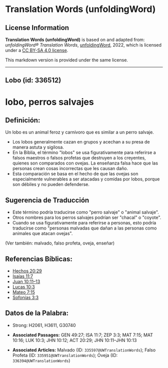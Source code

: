 # Translation Words (unfoldingWord)

## License Information

**Translation Words (unfoldingWord)** is based on and adapted from: _unfoldingWord® Translation Words_, [unfoldingWord](https://unfoldingword.org/utw), 2022, which is licensed under a [CC BY-SA 4.0 license](https://creativecommons.org/licenses/by-sa/4.0/legalcode.en).

This markdown version is provided under the same license.



--------------------------------

## Lobo (id: 336512)

lobo, perros salvajes
=====================

Definición:
-----------

Un lobo es un animal feroz y carnívoro que es similar a un perro salvaje.

* Los lobos generalmente cazan en grupos y acechan a su presa de manera astuta y sigilosa.
* En la Biblia, el término "lobos" se usa figurativamente para referirse a falsos maestros o falsos profetas que destruyen a los creyentes, quienes son comparados con ovejas. La enseñanza falsa hace que las personas crean cosas incorrectas que les causan daño.
* Esta comparación se basa en el hecho de que las ovejas son especialmente vulnerables a ser atacadas y comidas por lobos, porque son débiles y no pueden defenderse.

Sugerencia de Traducción
------------------------

* Este término podría traducirse como "perro salvaje" o "animal salvaje".
* Otros nombres para los perros salvajes podrían ser "chacal" o "coyote".
* Cuando se usa figurativamente para referirse a personas, esto podría traducirse como "personas malvadas que dañan a las personas como animales que atacan ovejas".

(Ver también: malvado, falso profeta, oveja, enseñar)

Referencias Bíblicas:
---------------------

* [Hechos 20:29](https://ref.ly/Acts20:29)
* [Isaías 11:7](https://ref.ly/Isa11:7)
* [Juan 10:11–13](https://ref.ly/John10:11-John10:13)
* [Lucas 10:3](https://ref.ly/Luke10:3)
* [Mateo 7:15](https://ref.ly/Matt7:15)
* [Sofonías 3:3](https://ref.ly/Zeph3:3)

Datos de la Palabra:
--------------------

* Strong: H2061, H3611, G30740

* **Associated Passages:** GEN 49:27; ISA 11:7; ZEP 3:3; MAT 7:15; MAT 10:16; LUK 10:3; JHN 10:12; ACT 20:29; JHN 10:11–JHN 10:13
* **Associated Articles:** Malvado (ID: `335597@UWTranslationWords`); Falso Profeta (ID: `335951@UWTranslationWords`); Oveja (ID: `336394@UWTranslationWords`)


